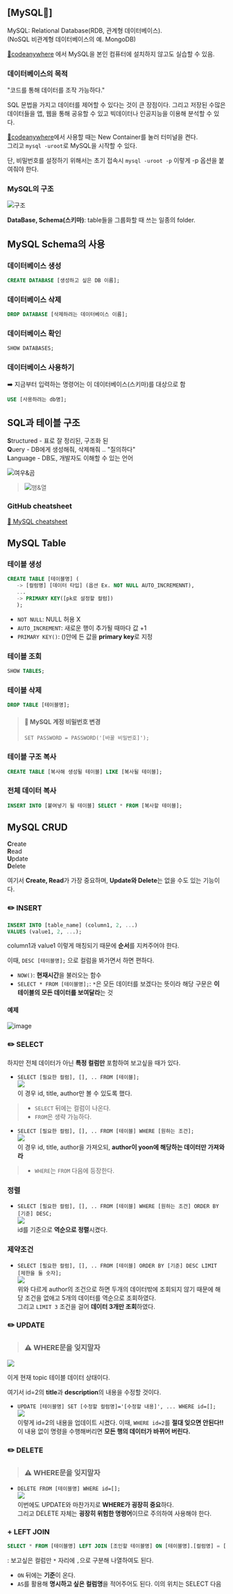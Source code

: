 ## [MySQL🐬]
MySQL: Relational Database(RDB, 관계형 데이터베이스).  
(NoSQL 비관계형 데이터베이스의 예. MongoDB)

[🔗codeanywhere](https://codeanywhere.com) 에서 MySQL을 본인 컴퓨터에 설치하지 않고도 실습할 수 있음.

### 데이터베이스의 목적
"코드를 통해 데이터를 조작 가능하다."

SQL 문법을 가지고 데이터를 제어할 수 있다는 것이 큰 장점이다.
그리고 저장된 수많은 데이터들을 앱, 웹을 통해 공유할 수 있고 빅데이터나 인공지능을 이용해 분석할 수 있다.

[🔗codeanywhere](https://codeanywhere.com)에서 사용할 때는 New Container를 눌러 터미널을 켠다.   
그리고 `mysql -uroot`로 MySQL을 시작할 수 있다.   

단, 비밀번호를 설정하기 위해서는 초기 접속시 `mysql -uroot -p` 이렇게 -p 옵션을 붙여줘야 한다.

### MySQL의 구조
![구조](https://user-images.githubusercontent.com/57247474/153403831-7c2662a9-f090-4d7a-84ad-22b7d4ef1dd5.png)   

**DataBase, Schema(스키마)**: table들을 그룹화할 때 쓰는 일종의 folder.  


## MySQL Schema의 사용

### 데이터베이스 생성
```sql
CREATE DATABASE [생성하고 싶은 DB 이름];
```

### 데이터베이스 삭제
```sql
DROP DATABASE [삭제하려는 데이터베이스 이름];
```

### 데이터베이스 확인
```sql
SHOW DATABASES;
```

### 데이터베이스 사용하기
➡️ 지금부터 입력하는 명령어는 이 데이터베이스(스키마)를 대상으로 함
```sql
USE [사용하려는 db명];
```

## SQL과 테이블 구조
**S**tructured - 표로 잘 정리된, 구조화 된   
**Q**uery - DB에게 생성해줘, 삭제해줘 .. "질의하다"   
**L**anguage - DB도, 개발자도 이해할 수 있는 언어   

![여우&곰](https://user-images.githubusercontent.com/57247474/153405715-046bc56f-bd55-4088-8b0d-ea59e767d285.png)   

> ![행&열](https://user-images.githubusercontent.com/57247474/153406365-c7c6248a-c4e2-463c-9d5b-5e4283166992.png)   


### GitHub cheatsheet
[🔗 MySQL cheatsheet](https://gist.github.com/bradtraversy/c831baaad44343cc945e76c2e30927b3)   

## MySQL Table
### 테이블 생성
```sql
CREATE TABLE [테이블명] (
   -> [컬럼명] [데이터 타입] (옵션 Ex. NOT NULL AUTO_INCREMENNT),
   ...
   -> PRIMARY KEY([pk로 설정할 컬럼])
   );
```   

- `NOT NULL`: NULL 허용 X
- `AUTO_INCREMENT`: 새로운 행이 추가될 때마다 값 +1
- `PRIMARY KEY()`: ()안에 든 값을 **primary key**로 지정   

### 테이블 조회
```sql
SHOW TABLES;
```

### 테이블 삭제
```sql
DROP TABLE [테이블명];
```   

> #### 📌 MySQL 계정 비밀번호 변경
> `SET PASSWORD = PASSWORD('[바꿀 비밀번호]');`   

### 테이블 구조 복사
```sql
CREATE TABLE [복사해 생성될 테이블] LIKE [복사될 테이블];
```   

### 전체 데이터 복사
```sql
INSERT INTO [붙여넣기 될 테이블] SELECT * FROM [복사할 테이블];
```

## MySQL CRUD
**C**reate   
**R**ead   
**U**pdate   
**D**elete   

여기서 **Create, Read**가 가장 중요하며, **Update와 Delete**는 없을 수도 있는 기능이다.   

### ✏️ INSERT
```sql
INSERT INTO [table_name] (column1, 2, ...)
VALUES (value1, 2, ...);
```   

column1과 value1 이렇게 매칭되기 때문에 **순서**를 지켜주어야 한다.   

이때, `DESC [테이블명];` 으로 컬럼을 봐가면서 하면 편하다.   

- `NOW()`: **현재시간**을 불러오는 함수   
- `SELECT * FROM [테이블명];`: `*`은 모든 데이터를 보겠다는 뜻이라 해당 구문은 **이 테이블의 모든 데이터를 보여달라**는 것   

#### 예제
![image](https://user-images.githubusercontent.com/57247474/153560057-ac1adfa1-2abe-4447-a394-498159573f5e.png)   

### ✏️ SELECT
하지만 전체 데이터가 아닌 **특정 컬럼만** 포함하여 보고싶을 때가 있다.   

- `SELECT [필요한 컬럼], [], .. FROM [테이블];`   
![](https://images.velog.io/images/dbsrud11/post/65fe81ed-a341-4ba9-b268-cfdacfa17e73/image.png)   
이 경우 id, title, author만 볼 수 있도록 했다.   

> - `SELECT` 뒤에는 컬럼이 나온다.   
> - `FROM`은 생략 가능하다.


- `SELECT [필요한 컬럼], [], .. FROM [테이블] WHERE [원하는 조건];`   
![](https://images.velog.io/images/dbsrud11/post/0e5692b0-4e51-4e24-bf56-be8564122e7f/image.png)   
이 경우 id, title, author을 가져오되, **author이 yoon에 해당하는 데이터만 가져와라**   

> - `WHERE`는 `FROM` 다음에 등장한다.   


### 정렬
- `SELECT [필요한 컬럼], [], .. FROM [테이블] WHERE [원하는 조건] ORDER BY [기준] DESC;`   
![](https://images.velog.io/images/dbsrud11/post/93407365-94e0-4586-ba03-96e7149219a5/image.png)   
id를 기준으로 **역순으로 정렬**시켰다.   


### 제약조건
- `SELECT [필요한 컬럼], [], .. FROM [테이블] ORDER BY [기준] DESC LIMIT [제한을 둘 숫자];`   
![](https://images.velog.io/images/dbsrud11/post/871eed51-8714-44b5-8c8e-89feb31f2e16/image.png)   
위와 다르게 author의 조건으로 하면 두개의 데이터밖에 조회되지 않기 때문에 해당 조건을 없애고 5개의 데이터를 역순으로 조회하였다.   
그리고 `LIMIT 3` 조건을 걸어 **데이터 3개만 조회**하였다.   


### ✏️ UPDATE
> ### ⚠️ WHERE문을 잊지말자   

![](https://images.velog.io/images/dbsrud11/post/ff3fbe27-0bbe-4e2a-80bd-bc019aaa1432/image.png)   

이게 현재 topic 테이블 데이터 상태이다.   

여기서 id=2의 **title**과 **description**의 내용을 수정할 것이다.   


- `UPDATE [테이블명] SET [수정할 컬럼명]='[수정할 내용]', ... WHERE id=[];`   
![](https://images.velog.io/images/dbsrud11/post/34d62c54-edee-47da-b34a-1cbaee39e871/image.png)   
이렇게 id=2의 내용을 업데이트 시켰다. 이때, `WHERE id=2`를 **절대 잊으면 안된다‼️**   
이 내용 없이 명령을 수행해버리면 **모든 행의 데이터가 바뀌어 버린다.**   


### ✏️ DELETE
> ### ⚠️ WHERE문을 잊지말자   

- `DELETE FROM [테이블명] WHERE id=[];`   
![](https://images.velog.io/images/dbsrud11/post/8e358d28-43ea-479f-bf11-37e748a50e98/image.png)   
이번에도 UPDATE와 마찬가지로 **WHERE가 굉장히 중요**하다.   
그리고 DELETE 자체는 **굉장히 위험한 명령어**이므로 주의하여 사용해야 한다.   


### + LEFT JOIN
```sql
SELECT * FROM [테이블명] LEFT JOIN [조인할 테이블명] ON [테이블명].[컬럼명] = [테이블명].[컬럼명];
```   
: 보고싶은 컬럼만 `*` 자리에 `,`으로 구분해 나열하여도 된다.

- `ON` 뒤에는 **기준**이 온다.
- `AS`를 활용해 **명시하고 싶은 컬럼명**을 적어주어도 된다. 이의 위치는 SELECT 다음
